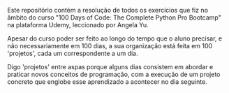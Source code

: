 Este repositório contém a resolução de todos os exercícios que fiz no âmbito do curso "100 Days of Code: The Complete Python Pro Bootcamp" na plataforma Udemy, leccionado por Angela Yu.

Apesar do curso poder ser feito ao longo do tempo que o aluno precisar, e não necessariamente em 100 dias, a sua organização está feita em 100 'projetos', cada um correspondente a um dia.

Digo 'projetos' entre aspas porque alguns dias consistem em abordar e praticar novos conceitos de programação, com a execução de um projeto concreto que englobe esse aprendizado a acontecer no dia seguinte.

